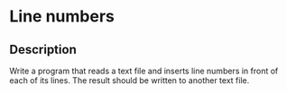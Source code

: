 # Line numbers

## Description
Write a program that reads a text file and inserts line numbers in front of each of its lines.
The result should be written to another text file.